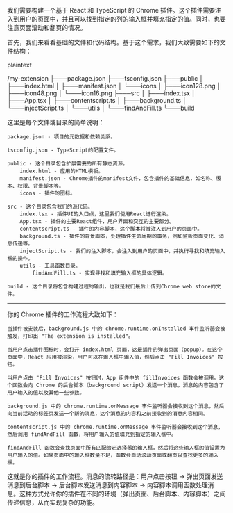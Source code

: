 我们需要构建一个基于 React 和 TypeScript 的 Chrome 插件。这个插件需要注入到用户的页面中，并且可以找到指定的列的输入框并填充指定的值。同时，也要注意页面滚动和翻页的情况。

首先，我们来看看基础的文件和代码结构。基于这个需求，我们大致需要如下的文件结构：

plaintext

/my-extension
├───package.json
├───tsconfig.json
├───public
│ ├───index.html
│ ├───manifest.json
│ └───icons
│ ├───icon128.png
│ ├───icon48.png
│ └───icon16.png
├───src
│ ├───index.tsx
│ ├───App.tsx
│ ├───contentscript.ts
│ ├───background.ts
│ └───injectScript.ts
│ └───utils
│ └───findAndFill.ts
└───build

这里是每个文件或目录的简单说明：

    package.json - 项目的元数据和依赖关系。

    tsconfig.json - TypeScript的配置文件。

    public - 这个目录包含扩展需要的所有静态资源。
        index.html - 应用的HTML模板。
        manifest.json - Chrome插件的manifest文件，包含插件的基础信息，如名称、版本、权限、背景脚本等。
        icons - 插件的图标。

    src - 这个目录包含我们的源代码。
        index.tsx - 插件UI的入口点，这里我们使用React进行渲染。
        App.tsx - 插件的主要React组件，用户界面和交互的主要部分。
        contentscript.ts - 插件的内容脚本，这个脚本将被注入到用户的页面中。
        background.ts - 插件的背景脚本，处理插件生命周期的事务，例如监听页面变化、消息传递等。
        injectScript.ts - 我们的注入脚本，会注入到用户的页面中，并执行寻找和填充输入框的操作。
        utils - 工具函数目录。
            findAndFill.ts - 实现寻找和填充输入框的具体逻辑。

    build - 这个目录将包含构建过程的输出，也就是我们最后上传到Chrome web store的文件。


----------

你的 Chrome 插件的工作流程大致如下：

    当插件被安装后，background.js 中的 chrome.runtime.onInstalled 事件监听器会被触发，打印出 "The extension is installed"。

    当用户点击插件图标时，会打开 index.html 页面，这是插件的弹出页面（popup）。在这个页面中，React 应用被渲染，用户可以在输入框中输入值，然后点击 "Fill Invoices" 按钮。

    当用户点击 "Fill Invoices" 按钮时，App 组件中的 fillInvoices 函数会被调用。这个函数会向 Chrome 的后台脚本（background script）发送一个消息，消息的内容包含了用户输入的值以及其他一些参数。

    background.js 中的 chrome.runtime.onMessage 事件监听器会接收到这个消息，然后向当前活动的标签页发送一个新的消息，这个消息的内容和之前接收到的消息内容相同。

    contentscript.js 中的 chrome.runtime.onMessage 事件监听器会接收到这个消息，然后调用 findAndFill 函数，将用户输入的值填充到指定的输入框中。

    findAndFill 函数会查找页面中所有匹配给定选择器的输入框，然后将这些输入框的值设置为用户输入的值。如果页面中的输入框数量不足，函数会自动滚动页面或翻页以查找更多的输入框。

这就是你的插件的工作流程。消息的流转路径是：用户点击按钮 -> 弹出页面发送消息到后台脚本 -> 后台脚本发送消息到内容脚本 -> 内容脚本调用函数处理消息。这种方式允许你的插件在不同的环境（弹出页面、后台脚本、内容脚本）之间传递信息，从而实现复杂的功能。
